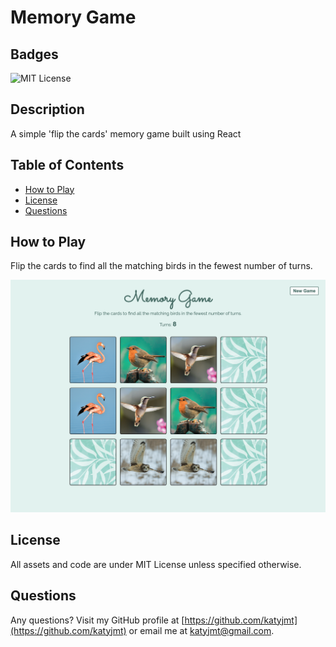 
# Memory Game

## Badges
![MIT License](https://img.shields.io/badge/license-MIT_License-purple)

## Description
A simple 'flip the cards' memory game built using React

## Table of Contents
- [How to Play](#how-to-play)
- [License](#license)
- [Questions](#questions)

## How to Play
Flip the cards to find all the matching birds in the fewest number of turns.

![Memory game](./public/screenshot.png)

## License
All assets and code are under MIT License unless specified otherwise.

## Questions
Any questions? Visit my GitHub profile at [https://github.com/katyjmt](https://github.com/katyjmt) or email me at [katyjmt@gmail.com](katyjmt@gmail.com).